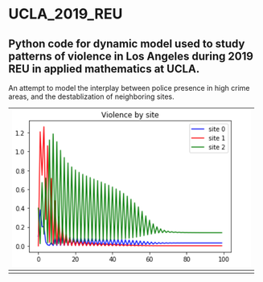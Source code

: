 # UCLA_2019_REU
## Python code for dynamic model used to study patterns of violence in Los Angeles during 2019 REU in applied mathematics at UCLA.

An attempt to model the interplay between police presence in high crime areas, and the destablization of neighboring sites.

|![](dynamic_model/violence.png)|
|:--:| 
||
